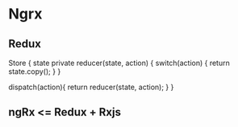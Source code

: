 # Ngrx

## Redux

Store {
  state
  private reducer(state, action) {
   switch(action) {
     return state.copy();
   }
  }

  dispatch(action){
    return reducer(state, action);
  }
}


## ngRx <= Redux + Rxjs